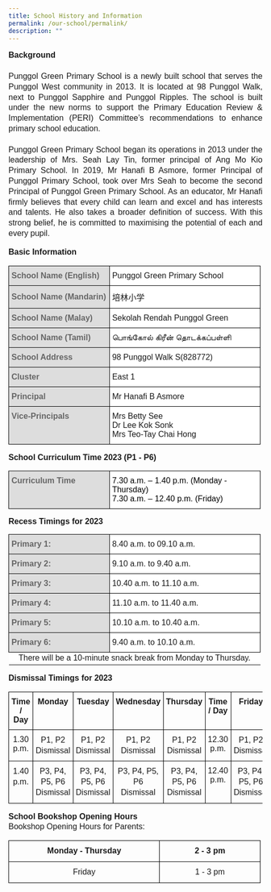 ```yaml
---
title: School History and Information
permalink: /our-school/permalink/
description: ""
---
```

<p style="line-height:1.3; font-size:16px; font-family:Arial; text-align:justify;">
	<b>Background</b><br><br>
	Punggol Green Primary School is a newly built school that serves the Punggol West community in 2013. It is located at 98 Punggol Walk, next to Punggol Sapphire and Punggol Ripples. The school is built under the new norms to support the Primary Education Review & Implementation (PERI) Committee’s recommendations to enhance primary school education.<br><br>
Punggol Green Primary School began its operations in 2013 under the leadership of Mrs. Seah Lay Tin, former principal of Ang Mo Kio Primary School. In 2019, Mr Hanafi B Asmore, former Principal of Punggol Primary School, took over Mrs Seah to become the second Principal of Punggol Green Primary School. As an educator, Mr Hanafi firmly believes that every child can learn and excel and has interests and talents. He also takes a broader definition of success. With this strong belief, he is committed to maximising the potential of each and every pupil.</p>

<p style="line-height:1.3;font-size:16px;font-family:Arial;text-align:justify;"><b>Basic Information</b></p>

<table style="border-collapse:collapse;border-spacing:0;table-layout: fixed; width: 500px" class="tg">
   <colgroup><col style="width: 200px"><col style="width: 300px"></colgroup>
   <thead>
      <tr>
         <th style="background-color:#DDD;border-color:black;border-style:solid;border-width:1px;color:#666;font-family:Arial;font-size:16px;font-weight:bold;overflow:hidden;padding:10px 5px;text-align:left;vertical-align:middle;word-break:normal"><span style="color:#666;background-color:#DDD">School Name (English)</span></th>
         <th style="background-color:#FFF;border-color:black;border-style:solid;border-width:1px;font-family:Arial;font-size:16px;font-weight:normal;overflow:hidden;padding:10px 5px;text-align:left;vertical-align:middle;word-break:normal">Punggol Green Primary School</th>
      </tr></thead>
   <tbody>
      <tr>
         <td style="background-color:#DDD;border-color:black;border-style:solid;border-width:1px;color:#666;font-family:Arial, sans-serif;font-size:16px;font-weight:bold;overflow:hidden;padding:10px 5px;text-align:left;vertical-align:middle;word-break:normal"><span style="color:#666;background-color:#DDD">School Name (Mandarin)</span></td>
         <td style="background-color:#FFF;border-color:black;border-style:solid;border-width:1px;font-family:Arial, sans-serif;font-size:16px;overflow:hidden;padding:10px 5px;text-align:left;vertical-align:middle;word-break:normal">培林小学</td>
      </tr>
      <tr>
         <td style="background-color:#DDD;border-color:black;border-style:solid;border-width:1px;color:#666;font-family:Arial, sans-serif;font-size:16px;font-weight:bold;overflow:hidden;padding:10px 5px;text-align:left;vertical-align:middle;word-break:normal"><span style="color:#666;background-color:#DDD">School Name (Malay)</span></td>
         <td style="background-color:#FFF;border-color:black;border-style:solid;border-width:1px;font-family:Arial, sans-serif;font-size:16px;overflow:hidden;padding:10px 5px;text-align:left;vertical-align:middle;word-break:normal">Sekolah Rendah Punggol Green</td>
      </tr>
      <tr>
         <td style="background-color:#DDD;border-color:black;border-style:solid;border-width:1px;color:#666;font-family:Arial, sans-serif;font-size:16px;font-weight:bold;overflow:hidden;padding:10px 5px;text-align:left;vertical-align:middle;word-break:normal"><span style="color:#666;background-color:#DDD">School Name (Tamil)</span></td>
         <td style="background-color:#FFF;border-color:black;border-style:solid;border-width:1px;font-family:Arial, sans-serif;font-size:16px;overflow:hidden;padding:10px 5px;text-align:left;vertical-align:middle;word-break:normal">பொங்கோல் கிரீன் தொடக்கப்பள்ளி</td>
      </tr>
      <tr>
         <td style="background-color:#DDD;border-color:black;border-style:solid;border-width:1px;color:#666;font-family:Arial, sans-serif;font-size:16px;font-weight:bold;overflow:hidden;padding:10px 5px;text-align:left;vertical-align:middle;word-break:normal"><span style="color:#666;background-color:#DDD">School Address</span></td>
         <td style="background-color:#FFF;border-color:black;border-style:solid;border-width:1px;font-family:Arial, sans-serif;font-size:16px;overflow:hidden;padding:10px 5px;text-align:left;vertical-align:middle;word-break:normal">98 Punggol Walk S(828772)</td>
      </tr>
      <tr>
         <td style="background-color:#DDD;border-color:black;border-style:solid;border-width:1px;color:#666;font-family:Arial, sans-serif;font-size:16px;font-weight:bold;overflow:hidden;padding:10px 5px;text-align:left;vertical-align:middle;word-break:normal"><span style="color:#666;background-color:#DDD">Cluster</span></td>
         <td style="background-color:#FFF;border-color:black;border-style:solid;border-width:1px;font-family:Arial, sans-serif;font-size:16px;overflow:hidden;padding:10px 5px;text-align:left;vertical-align:middle;word-break:normal">East 1</td>
      </tr>
      <tr>
         <td style="background-color:#DDD;border-color:black;border-style:solid;border-width:1px;color:#666;font-family:Arial, sans-serif;font-size:16px;font-weight:bold;overflow:hidden;padding:10px 5px;text-align:left;vertical-align:middle;word-break:normal"><span style="color:#666;background-color:#DDD">Principal</span></td>
         <td style="background-color:#FFF;border-color:black;border-style:solid;border-width:1px;font-family:Arial, sans-serif;font-size:16px;overflow:hidden;padding:10px 5px;text-align:left;vertical-align:middle;word-break:normal">Mr Hanafi B Asmore</td>
      </tr>
      <tr>
         <td style="background-color:#DDD;border-color:black;border-style:solid;border-width:1px;color:#666;font-family:Arial, sans-serif;font-size:16px;font-weight:bold;overflow:hidden;padding:10px 5px;text-align:left;vertical-align:top;word-break:normal"><span style="color:#666;background-color:#DDD">Vice-Principals</span></td>
         <td style="background-color:#FFF;border-color:black;border-style:solid;border-width:1px;font-family:Arial, sans-serif;font-size:16px;overflow:hidden;padding:10px 5px;text-align:left;vertical-align:middle;word-break:normal">Mrs Betty See<br>Dr Lee Kok Sonk<br>Mrs Teo-Tay Chai Hong</td>
      </tr>
   </tbody>
</table>

<p style="line-height:1.3; font-size:16px; font-family:Arial; text-align:justify;"><b>School Curriculum Time 2023 (P1 - P6)</b></p>

<table style="border-collapse:collapse;border-spacing:0;table-layout: fixed; width: 500px" class="tg">
   <colgroup><col style="width: 200px"><col style="width: 300px"></colgroup>
   <thead>
      <tr>
         <td style="background-color:#DDD;border-color:black;border-style:solid;border-width:1px;color:#666;font-family:Arial, sans-serif;font-size:16px;font-weight:bold;overflow:hidden;padding:10px 5px;text-align:left;vertical-align:top;word-break:normal"><span style="color:#666;background-color:#DDD">Curriculum Time</span></td>
         <td style="background-color:#FFF;border-color:black;border-style:solid;border-width:1px;font-family:Arial, sans-serif;font-size:16px;overflow:hidden;padding:10px 5px;text-align:left;vertical-align:top;word-break:normal"><span style="font-weight:normal;color:#000">7.30 a.m. – 1.40 p.m. (Monday - Thursday)</span><br><span style="font-weight:normal;color:#000">7.30 a.m. – 12.40 p.m. (Friday)</span></td>
      </tr>
   </thead>
</table>

<p style="line-height: 1.1; font-size:16px; font-family:Arial; text-align:justify;"><b>Recess Timings for 2023</b></p>

<table style="border-collapse:collapse;border-spacing:0;table-layout: fixed; width: 500px" class="tg">
   <colgroup><col style="width: 200px"><col style="width: 300px"></colgroup>
   <thead>
      <tr>
         <th style="background-color:#DDD;border-color:black;border-style:solid;border-width:1px;color:#666;font-family:Arial, sans-serif;font-size:16px;font-weight:bold;overflow:hidden;padding:10px 5px;text-align:left;vertical-align:middle;word-break:normal;"><span style="color:#666;background-color:#DDD">Primary 1:</span></th>
         <th style="background-color:#FFF;border-color:black;border-style:solid;border-width:1px;font-family:Arial, sans-serif;font-size:16px;font-weight:normal;overflow:hidden;padding:10px 5px;text-align:left;vertical-align:middle;word-break:normal">8.40 a.m. to 09.10 a.m.</th>
      </tr>
   </thead>
   <tbody>
      <tr>
         <td style="background-color:#DDD;border-color:black;border-style:solid;border-width:1px;color:#666;font-family:Arial, sans-serif;font-size:16px;font-weight:bold;overflow:hidden;padding:10px 5px;text-align:left;vertical-align:middle;word-break:normal"><span style="color:#666;background-color:#DDD">Primary 2:</span></td>
         <td style="background-color:#FFF;border-color:black;border-style:solid;border-width:1px;font-family:Arial, sans-serif;font-size:16px;overflow:hidden;padding:10px 5px;text-align:left;vertical-align:middle;word-break:normal">9.10 a.m. to 9.40 a.m.</td>
      </tr>
      <tr>
         <td style="background-color:#DDD;border-color:black;border-style:solid;border-width:1px;color:#666;font-family:Arial, sans-serif;font-size:16px;font-weight:bold;overflow:hidden;padding:10px 5px;text-align:left;vertical-align:middle;word-break:normal"><span style="color:#666;background-color:#DDD">Primary 3:</span></td>
         <td style="background-color:#FFF;border-color:black;border-style:solid;border-width:1px;font-family:Arial, sans-serif;font-size:16px;overflow:hidden;padding:10px 5px;text-align:left;vertical-align:middle;word-break:normal">10.40 a.m. to 11.10 a.m.</td>
      </tr>
      <tr>
         <td style="background-color:#DDD;border-color:black;border-style:solid;border-width:1px;color:#666;font-family:Arial, sans-serif;font-size:16px;font-weight:bold;overflow:hidden;padding:10px 5px;text-align:left;vertical-align:middle;word-break:normal"><span style="color:#666;background-color:#DDD">Primary 4:</span></td>
         <td style="background-color:#FFF;border-color:black;border-style:solid;border-width:1px;font-family:Arial, sans-serif;font-size:16px;overflow:hidden;padding:10px 5px;text-align:left;vertical-align:middle;word-break:normal">11.10 a.m. to 11.40 a.m.</td>
      </tr>
      <tr>
         <td style="background-color:#DDD;border-color:black;border-style:solid;border-width:1px;color:#666;font-family:Arial, sans-serif;font-size:16px;font-weight:bold;overflow:hidden;padding:10px 5px;text-align:left;vertical-align:middle;word-break:normal"><span style="color:#666;background-color:#DDD">Primary 5:</span></td>
         <td style="background-color:#FFF;border-color:black;border-style:solid;border-width:1px;font-family:Arial, sans-serif;font-size:16px;overflow:hidden;padding:10px 5px;text-align:left;vertical-align:middle;word-break:normal">10.10 a.m. to 10.40 a.m.</td>
      </tr>
      <tr>
          <td style="background-color:#DDD;border-color:black;border-style:solid;border-width:1px;color:#666;font-family:Arial, sans-serif;font-size:16px;font-weight:bold;overflow:hidden;padding:10px 5px;text-align:left;vertical-align:middle;word-break:normal"><span style="color:#666;background-color:#DDD">Primary 6:</span></td>
          <td style="background-color:#FFF;border-color:black;border-style:solid;border-width:1px;font-family:Arial, sans-serif;font-size:16px;overflow:hidden;padding:10px 5px;text-align:left;vertical-align:middle;word-break:normal">9.40 a.m. to 10.10 a.m.</td>
      </tr>
      <tr>
         <td style="background-color:#FFF;font-family:Arial;font-size:16px;overflow:hidden;text-align:center;vertical-align:middle;word-break:normal" colspan="2">There will be a 10-minute snack break from Monday to Thursday.</td>
      </tr>
   </tbody>
</table>


<p style="line-height: 1.3; font-size:16px; font-family:Arial; text-align:justify;"><b>Dismissal Timings for 2023</b></p>

<table style="border-collapse:collapse;border-spacing:0" class="tg">
   <thead>
      <tr>
         <th style="border-color:black;border-style:solid;border-width:1px;font-family:Arial, sans-serif;font-size:16px;font-weight:bold;overflow:hidden;padding:10px 5px;text-align:center;vertical-align:top;word-break:normal">Time / Day<br></th>
         <th style="border-color:black;border-style:solid;border-width:1px;font-family:Arial, sans-serif;font-size:16px;font-weight:bold;overflow:hidden;padding:10px 5px;text-align:center;vertical-align:top;word-break:normal">Monday<br></th>
         <th style="border-color:black;border-style:solid;border-width:1px;font-family:Arial, sans-serif;font-size:16px;font-weight:bold;overflow:hidden;padding:10px 5px;text-align:center;vertical-align:top;word-break:normal">Tuesday<br></th>
         <th style="border-color:black;border-style:solid;border-width:1px;font-family:Arial, sans-serif;font-size:16px;font-weight:bold;overflow:hidden;padding:10px 5px;text-align:center;vertical-align:top;word-break:normal">Wednesday<br></th>
         <th style="border-color:black;border-style:solid;border-width:1px;font-family:Arial, sans-serif;font-size:16px;font-weight:bold;overflow:hidden;padding:10px 5px;text-align:center;vertical-align:top;word-break:normal">Thursday<br></th>
         <th style="border-color:black;border-style:solid;border-width:1px;font-family:Arial, sans-serif;font-size:16px;font-weight:bold;overflow:hidden;padding:10px 5px;text-align:center;vertical-align:top;word-break:normal">Time / Day<br></th>
         <th style="border-color:black;border-style:solid;border-width:1px;font-family:Arial, sans-serif;font-size:16px;font-weight:bold;overflow:hidden;padding:10px 5px;text-align:center;vertical-align:top;word-break:normal">Friday<br></th>
      </tr>
   </thead>
   <tbody>
      <tr>
         <td style="border-color:black;border-style:solid;border-width:1px;font-family:Arial, sans-serif;font-size:16px;overflow:hidden;padding:10px 5px;text-align:center;vertical-align:top;word-break:normal">1.30 p.m.<br></td>
         <td style="line-height:1.3;border-color:black;border-style:solid;border-width:1px;font-family:Arial, sans-serif;font-size:16px;overflow:hidden;padding:10px 5px;text-align:center;vertical-align:top;word-break:normal">P1, P2<br>Dismissal<br></td>
         <td style="line-height:1.3;border-color:black;border-style:solid;border-width:1px;font-family:Arial, sans-serif;font-size:16px;overflow:hidden;padding:10px 5px;text-align:center;vertical-align:top;word-break:normal">P1, P2<br>Dismissal<br></td>
         <td style="line-height:1.3;border-color:black;border-style:solid;border-width:1px;font-family:Arial, sans-serif;font-size:16px;overflow:hidden;padding:10px 5px;text-align:center;vertical-align:top;word-break:normal">P1, P2<br>Dismissal<br></td>
         <td style="line-height:1.3;border-color:black;border-style:solid;border-width:1px;font-family:Arial, sans-serif;font-size:16px;overflow:hidden;padding:10px 5px;text-align:center;vertical-align:top;word-break:normal">P1, P2<br>Dismissal<br></td>
         <td style="border-color:black;border-style:solid;border-width:1px;font-family:Arial, sans-serif;font-size:16px;overflow:hidden;padding:10px 5px;text-align:center;vertical-align:top;word-break:normal">12.30 p.m.<br></td>
         <td style="line-height:1.3;border-color:black;border-style:solid;border-width:1px;font-family:Arial, sans-serif;font-size:16px;overflow:hidden;padding:10px 5px;text-align:center;vertical-align:top;word-break:normal">P1, P2<br>Dismissal<br></td>
      </tr>
      <tr>
         <td style="line-height:1.3;border-color:black;border-style:solid;border-width:1px;font-family:Arial, sans-serif;font-size:16px;overflow:hidden;padding:10px 5px;text-align:center;vertical-align:top;word-break:normal">1.40 p.m.<br></td>
         <td style="line-height:1.3;border-color:black;border-style:solid;border-width:1px;font-family:Arial, sans-serif;font-size:16px;overflow:hidden;padding:10px 5px;text-align:center;vertical-align:top;word-break:normal">P3, P4, P5, P6<br>Dismissal<br></td>
          <td style="line-height:1.3;border-color:black;border-style:solid;border-width:1px;font-family:Arial, sans-serif;font-size:16px;overflow:hidden;padding:10px 5px;text-align:center;vertical-align:top;word-break:normal">P3, P4, P5, P6<br>Dismissal<br></td>
         <td style="line-height:1.3;border-color:black;border-style:solid;border-width:1px;font-family:Arial, sans-serif;font-size:16px;overflow:hidden;padding:10px 5px;text-align:center;vertical-align:top;word-break:normal">P3, P4, P5, P6<br>Dismissal<br></td>
         <td style="line-height:1.3;border-color:black;border-style:solid;border-width:1px;font-family:Arial, sans-serif;font-size:16px;overflow:hidden;padding:10px 5px;text-align:center;vertical-align:top;word-break:normal">P3, P4, P5, P6<br>Dismissal<br></td>
         <td style="border-color:black;border-style:solid;border-width:1px;font-family:Arial, sans-serif;font-size:16px;overflow:hidden;padding:10px 5px;text-align:center;vertical-align:top;word-break:normal">12.40 p.m.<br></td>
         <td style="line-height:1.3;border-color:black;border-style:solid;border-width:1px;font-family:Arial, sans-serif;font-size:16px;overflow:hidden;padding:10px 5px;text-align:center;vertical-align:top;word-break:normal">P3, P4, P5, P6<br>Dismissal<br></td>
      </tr>
   </tbody>
</table>

<p style="line-height:1.3; font-size:16px; font-family:Arial; text-align:justify;"><b>School Bookshop Opening Hours</b><br>
	Bookshop Opening Hours for Parents:</p>

<table style="width:500px">
   <colgroup><col style="width:300px"><col style="width:200px"></colgroup> 
   <tr>
     <th style="line-height:1.3;border-color:black;border-style:solid;border-width:1px;font-family:Arial, sans-serif;font-size:16px;overflow:hidden;padding:10px 5px;text-align:center;vertical-align:top;word-break:normal">Monday - Thursday</th>
    <th style="line-height:1.3;border-color:black;border-style:solid;border-width:1px;font-family:Arial, sans-serif;font-size:16px;overflow:hidden;padding:10px 5px;text-align:center;vertical-align:top;word-break:normal">2 - 3 pm</th>
   </tr>
   <tr>
     <td style="line-height:1.3;border-color:black;border-style:solid;border-width:1px;font-family:Arial, sans-serif;font-size:16px;overflow:hidden;padding:10px 5px;text-align:center;vertical-align:top;word-break:normal">Friday</td>
     <td style="line-height:1.3;border-color:black;border-style:solid;border-width:1px;font-family:Arial, sans-serif;font-size:16px;overflow:hidden;padding:10px 5px;text-align:center;vertical-align:top;word-break:normal">1 - 3 pm</td>
  </tr>
</table>